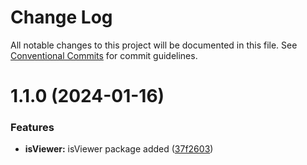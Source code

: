 # Change Log

All notable changes to this project will be documented in this file.
See [Conventional Commits](https://conventionalcommits.org) for commit guidelines.

# 1.1.0 (2024-01-16)


### Features

* **isViewer:** isViewer package added ([37f2603](https://github.com/BhanukaChathuranga/monorepo/commit/37f26036aaeecca1c3a4a5b921296a7f4a5a984c))
